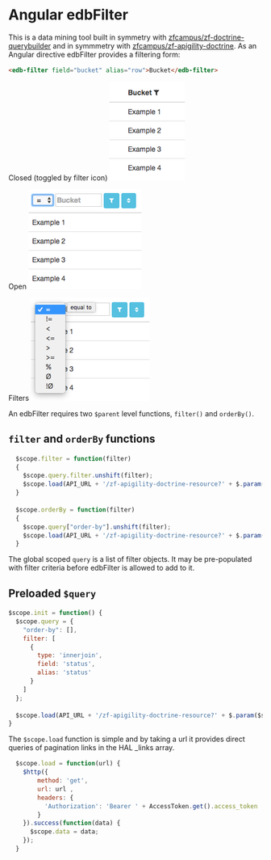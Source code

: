 Angular edbFilter
=================

This is a data mining tool built in symmetry with [zfcampus/zf-doctrine-querybuilder](https://github.com/zfcampus/zf-doctrine-querybuilder)
and in symmmetry with [zfcampus/zf-apigility-doctrine](https://github.com/zfcampus/zf-apigility-doctrine).
As an Angular directive edbFilter provides a filtering form:

```html
<edb-filter field="bucket" alias="row">Bucket</edb-filter>
```

Closed (toggled by filter icon)
![edbFilter closed](https://raw.githubusercontent.com/API-Skeletons/angular-edb-filter/master/media/closed.png)

Open
![edbFilter open](https://raw.githubusercontent.com/API-Skeletons/angular-edb-filter/master/media/open.png)

Filters
![edbFilter filters](https://raw.githubusercontent.com/API-Skeletons/angular-edb-filter/master/media/filters.png)

An edbFilter requires two `$parent` level functions, `filter()` and `orderBy()`.


`filter` and `orderBy` functions
--------------------------------

```js
  $scope.filter = function(filter)
  {
    $scope.query.filter.unshift(filter);
    $scope.load(API_URL + '/zf-apigility-doctrine-resource?' + $.param($scope.query));
  }

  $scope.orderBy = function(filter)
  {
    $scope.query["order-by"].unshift(filter);
    $scope.load(API_URL + '/zf-apigility-doctrine-resource?' + $.param($scope.query));
  }
```

The global scoped `query` is a list of filter objects.  It may be pre-populated with filter criteria before edbFilter is allowed to add
to it.

Preloaded `$query`
------------------
```js
$scope.init = function() {
  $scope.query = {
    "order-by": [],
    filter: [
      {
        type: 'innerjoin',
        field: 'status',
        alias: 'status'
      }
    ]
  };

  $scope.load(API_URL + '/zf-apigility-doctrine-resource?' + $.param($scope.query));
}
```

The `$scope.load` function is simple and by taking a url it provides direct queries of pagination links in the HAL _links array.
```js
  $scope.load = function(url) {
    $http({
        method: 'get',
        url: url ,
        headers: {
          'Authorization': 'Bearer ' + AccessToken.get().access_token
        }
    }).success(function(data) {
      $scope.data = data;
    });
  }
```